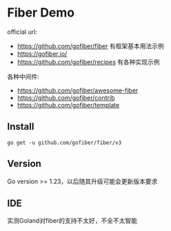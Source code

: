 # Fiber Demo

official url:

- https://github.com/gofiber/fiber  有框架基本用法示例 
- https://gofiber.io/
- https://github.com/gofiber/recipes  有各种实现示例

各种中间件:
- https://github.com/gofiber/awesome-fiber  
- https://github.com/gofiber/contrib
- https://github.com/gofiber/template

## Install

```
go get -u github.com/gofiber/fiber/v3
```

## Version

Go version >= 1.23，以后随其升级可能会更新版本要求

## IDE

实测Goland对fiber的支持不太好，不全不太智能